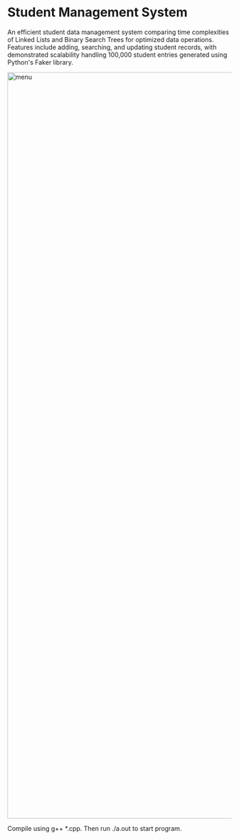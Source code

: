# Student Management System
An efficient student data management system comparing time complexities of Linked Lists and Binary Search Trees for optimized data operations. Features include adding, searching, and updating student records, with demonstrated scalability handling 100,000 student entries generated using Python's Faker library.

<img width="1680" alt="menu" src="https://github.com/user-attachments/assets/7a5b76f0-271a-404f-8abf-2933c8b79248" >


Compile using g++ *.cpp.
Then run ./a.out to start program.
